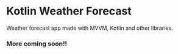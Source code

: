 # Kotlin Weather Forecast

Weather forecast app made with MVVM, Kotlin and other libraries. 

### More coming soon!!
